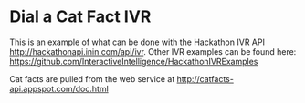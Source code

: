 # Dial a Cat Fact IVR
This is an example of what can be done with the Hackathon IVR API  http://hackathonapi.inin.com/api/ivr.  Other IVR examples can be found here: https://github.com/InteractiveIntelligence/HackathonIVRExamples


Cat facts are pulled from the web service at http://catfacts-api.appspot.com/doc.html
